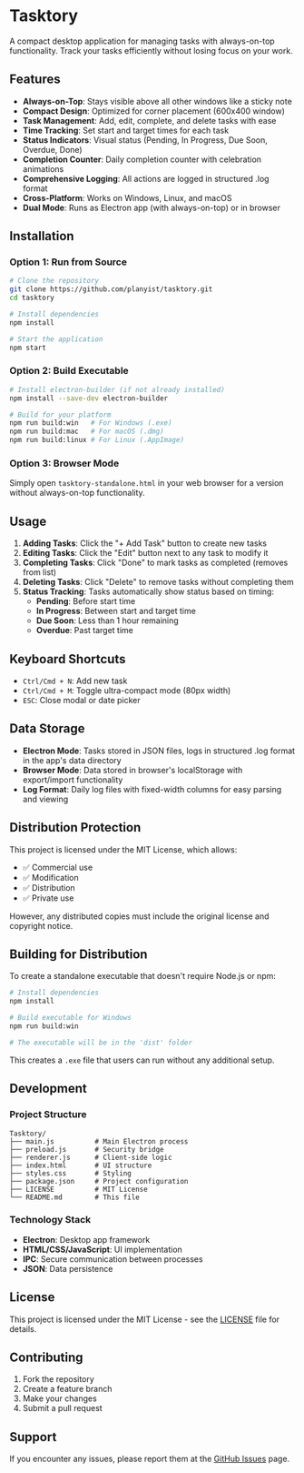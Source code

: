 # Tasktory

A compact desktop application for managing tasks with always-on-top functionality. Track your tasks efficiently without losing focus on your work.

## Features

- **Always-on-Top**: Stays visible above all other windows like a sticky note
- **Compact Design**: Optimized for corner placement (600x400 window)
- **Task Management**: Add, edit, complete, and delete tasks with ease
- **Time Tracking**: Set start and target times for each task
- **Status Indicators**: Visual status (Pending, In Progress, Due Soon, Overdue, Done)
- **Completion Counter**: Daily completion counter with celebration animations
- **Comprehensive Logging**: All actions are logged in structured .log format
- **Cross-Platform**: Works on Windows, Linux, and macOS
- **Dual Mode**: Runs as Electron app (with always-on-top) or in browser

## Installation

### Option 1: Run from Source
```bash
# Clone the repository
git clone https://github.com/planyist/tasktory.git
cd tasktory

# Install dependencies
npm install

# Start the application
npm start
```

### Option 2: Build Executable
```bash
# Install electron-builder (if not already installed)
npm install --save-dev electron-builder

# Build for your platform
npm run build:win   # For Windows (.exe)
npm run build:mac   # For macOS (.dmg)
npm run build:linux # For Linux (.AppImage)
```

### Option 3: Browser Mode
Simply open `tasktory-standalone.html` in your web browser for a version without always-on-top functionality.

## Usage

1. **Adding Tasks**: Click the "+ Add Task" button to create new tasks
2. **Editing Tasks**: Click the "Edit" button next to any task to modify it
3. **Completing Tasks**: Click "Done" to mark tasks as completed (removes from list)
4. **Deleting Tasks**: Click "Delete" to remove tasks without completing them
5. **Status Tracking**: Tasks automatically show status based on timing:
   - **Pending**: Before start time
   - **In Progress**: Between start and target time
   - **Due Soon**: Less than 1 hour remaining
   - **Overdue**: Past target time

## Keyboard Shortcuts

- `Ctrl/Cmd + N`: Add new task
- `Ctrl/Cmd + M`: Toggle ultra-compact mode (80px width)
- `ESC`: Close modal or date picker

## Data Storage

- **Electron Mode**: Tasks stored in JSON files, logs in structured .log format in the app's data directory
- **Browser Mode**: Data stored in browser's localStorage with export/import functionality
- **Log Format**: Daily log files with fixed-width columns for easy parsing and viewing

## Distribution Protection

This project is licensed under the MIT License, which allows:
- ✅ Commercial use
- ✅ Modification
- ✅ Distribution
- ✅ Private use

However, any distributed copies must include the original license and copyright notice.

## Building for Distribution

To create a standalone executable that doesn't require Node.js or npm:

```bash
# Install dependencies
npm install

# Build executable for Windows
npm run build:win

# The executable will be in the 'dist' folder
```

This creates a `.exe` file that users can run without any additional setup.

## Development

### Project Structure
```
Tasktory/
├── main.js          # Main Electron process
├── preload.js       # Security bridge
├── renderer.js      # Client-side logic
├── index.html       # UI structure
├── styles.css       # Styling
├── package.json     # Project configuration
├── LICENSE          # MIT License
└── README.md        # This file
```

### Technology Stack
- **Electron**: Desktop app framework
- **HTML/CSS/JavaScript**: UI implementation
- **IPC**: Secure communication between processes
- **JSON**: Data persistence

## License

This project is licensed under the MIT License - see the [LICENSE](LICENSE) file for details.

## Contributing

1. Fork the repository
2. Create a feature branch
3. Make your changes
4. Submit a pull request

## Support

If you encounter any issues, please report them at the [GitHub Issues](https://github.com/planyist/tasktory/issues) page.